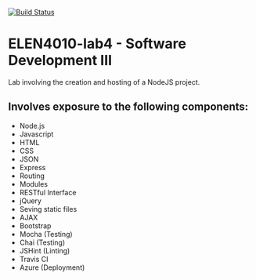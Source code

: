 [![Build Status](https://travis-ci.com/JaredP94/lab4-deploy.svg?token=pPpnWVnP2qW3yj3rTF82&branch=master)](https://travis-ci.com/JaredP94/lab4-deploy)

# ELEN4010-lab4 - Software Development III 

Lab involving the creation and hosting of a NodeJS project.
## Involves exposure to the following components:

* Node.js
* Javascript
* HTML
* CSS
* JSON
* Express
* Routing
* Modules
* RESTful Interface
* jQuery
* Seving static files
* AJAX
* Bootstrap
* Mocha (Testing)
* Chai (Testing)
* JSHint (Linting)
* Travis CI
* Azure (Deployment)
